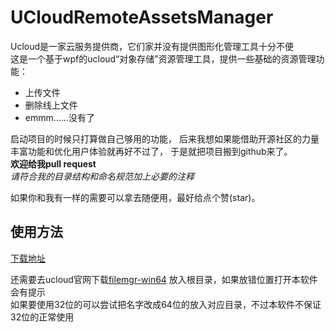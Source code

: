 # UCloudRemoteAssetsManager

Ucloud是一家云服务提供商，它们家并没有提供图形化管理工具十分不便  
这是一个基于wpf的ucloud“对象存储”资源管理工具，提供一些基础的资源管理功能：  
  
  * 上传文件  
  * 删除线上文件  
  * emmm……没有了  
    
启动项目的时候只打算做自己够用的功能，
后来我想如果能借助开源社区的力量丰富功能和优化用户体验就再好不过了，
于是就把项目搬到github来了。  
__欢迎给我pull request__  
_请符合我的目录结构和命名规范加上必要的注释_
  
如果你和我有一样的需要可以拿去随便用，最好给点个赞(star)。  

## 使用方法  
  
[下载地址](https://github.com/AllinuseCg/UCloudRemoteAssetsManager/releases/tag/Beta_v1.3)   

还需要去ucloud官网下载[filemgr-win64](http://tools.ufile.ucloud.com.cn/filemgr-win64.zip)
放入根目录，如果放错位置打开本软件会有提示  
如果要使用32位的可以尝试把名字改成64位的放入对应目录，不过本软件不保证32位的正常使用  
